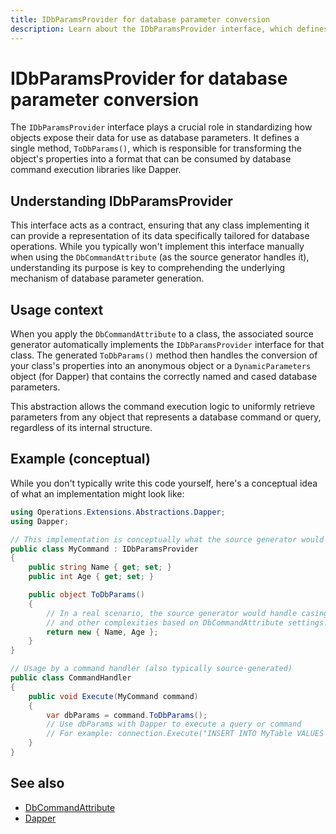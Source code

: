 ```yaml
---
title: IDbParamsProvider for database parameter conversion
description: Learn about the IDbParamsProvider interface, which defines a contract for objects that can convert their properties into a format suitable for database parameters.
---
```


# IDbParamsProvider for database parameter conversion

The `IDbParamsProvider` interface plays a crucial role in standardizing how objects expose their data for use as database parameters. It defines a single method, `ToDbParams()`, which is responsible for transforming the object's properties into a format that can be consumed by database command execution libraries like Dapper.

## Understanding IDbParamsProvider

This interface acts as a contract, ensuring that any class implementing it can provide a representation of its data specifically tailored for database operations. While you typically won't implement this interface manually when using the `DbCommandAttribute` (as the source generator handles it), understanding its purpose is key to comprehending the underlying mechanism of database parameter generation.

## Usage context

When you apply the `DbCommandAttribute` to a class, the associated source generator automatically implements the `IDbParamsProvider` interface for that class. The generated `ToDbParams()` method then handles the conversion of your class's properties into an anonymous object or a `DynamicParameters` object (for Dapper) that contains the correctly named and cased database parameters.

This abstraction allows the command execution logic to uniformly retrieve parameters from any object that represents a database command or query, regardless of its internal structure.

## Example (conceptual)

While you don't typically write this code yourself, here's a conceptual idea of what an implementation might look like:

```csharp
using Operations.Extensions.Abstractions.Dapper;
using Dapper;

// This implementation is conceptually what the source generator would produce
public class MyCommand : IDbParamsProvider
{
    public string Name { get; set; }
    public int Age { get; set; }

    public object ToDbParams()
    {
        // In a real scenario, the source generator would handle casing (e.g., snake_case)
        // and other complexities based on DbCommandAttribute settings.
        return new { Name, Age };
    }
}

// Usage by a command handler (also typically source-generated)
public class CommandHandler
{
    public void Execute(MyCommand command)
    {
        var dbParams = command.ToDbParams();
        // Use dbParams with Dapper to execute a query or command
        // For example: connection.Execute("INSERT INTO MyTable VALUES (@Name, @Age)", dbParams);
    }
}
```

## See also

*   [DbCommandAttribute](dbcommand-attribute.md)
*   [Dapper](https://github.com/DapperLib/Dapper)

